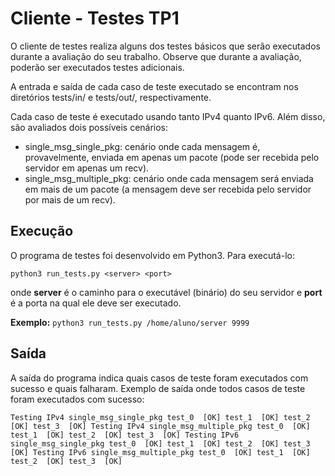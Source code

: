 # Cliente - Testes TP1

O cliente de testes realiza alguns dos testes básicos que serão executados durante a avaliação do seu trabalho. Observe que durante a avaliação, poderão ser executados testes adicionais.

A entrada e saída de cada caso de teste executado se encontram nos diretórios tests/in/ e tests/out/, respectivamente.

Cada caso de teste é executado usando tanto IPv4 quanto IPv6. Além disso, são avaliados dois possíveis cenários:

- single_msg_single_pkg: cenário onde cada mensagem é, provavelmente, enviada em apenas um pacote (pode ser recebida pelo servidor em apenas um recv).
- single_msg_multiple_pkg: cenário onde cada mensagem será enviada em mais de um pacote (a mensagem deve ser recebida pelo servidor por mais de um recv).

## Execução

O programa de testes foi desenvolvido em Python3. Para executá-lo:

`python3 run_tests.py <server> <port>`

onde **server** é o caminho para o executável (binário) do seu servidor e **port** é a porta na qual ele deve ser executado.

**Exemplo:**
`python3 run_tests.py /home/aluno/server 9999`

## Saída

A saída do programa indica quais casos de teste foram executados com sucesso e quais falharam. Exemplo de saída onde todos casos de teste foram executados com sucesso:

`Testing IPv4 single_msg_single_pkg
test_0	[OK]
test_1	[OK]
test_2	[OK]
test_3	[OK]
Testing IPv4 single_msg_multiple_pkg
test_0	[OK]
test_1	[OK]
test_2	[OK]
test_3	[OK]
Testing IPv6 single_msg_single_pkg
test_0	[OK]
test_1	[OK]
test_2	[OK]
test_3	[OK]
Testing IPv6 single_msg_multiple_pkg
test_0	[OK]
test_1	[OK]
test_2	[OK]
test_3	[OK]`
